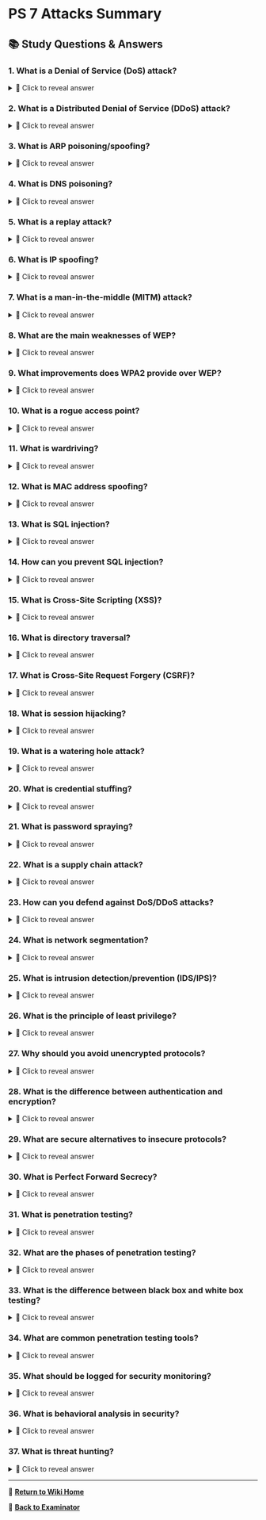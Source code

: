 # PS 7 Attacks Summary

## 📚 Study Questions & Answers

### 1. What is a Denial of Service (DoS) attack?

<details>
<summary>🤔 Click to reveal answer</summary>

An attack that makes a system or network resource unavailable by overwhelming it with traffic or requests.

</details>

### 2. What is a Distributed Denial of Service (DDoS) attack?

<details>
<summary>🤔 Click to reveal answer</summary>

A DoS attack using multiple compromised systems (botnet) to flood the target with traffic from many sources.

</details>

### 3. What is ARP poisoning/spoofing?

<details>
<summary>🤔 Click to reveal answer</summary>

Attack that associates the attacker's MAC address with the IP address of another host, redirecting network traffic through the attacker.

</details>

### 4. What is DNS poisoning?

<details>
<summary>🤔 Click to reveal answer</summary>

Corrupting DNS cache data to redirect domain name queries to malicious IP addresses instead of legitimate ones.

</details>

### 5. What is a replay attack?

<details>
<summary>🤔 Click to reveal answer</summary>

Intercepting and retransmitting valid network communications to gain unauthorized access or repeat transactions.

</details>

### 6. What is IP spoofing?

<details>
<summary>🤔 Click to reveal answer</summary>

Forging the source IP address in packets to impersonate another system and bypass security controls.

</details>

### 7. What is a man-in-the-middle (MITM) attack?

<details>
<summary>🤔 Click to reveal answer</summary>

Intercepting and potentially altering communications between two parties who believe they're communicating directly.
## Wireless Security Attacks

</details>

### 8. What are the main weaknesses of WEP?

<details>
<summary>🤔 Click to reveal answer</summary>

Static encryption keys, weak 24-bit initialization vector (IV), and RC4 stream cipher vulnerabilities.

</details>

### 9. What improvements does WPA2 provide over WEP?

<details>
<summary>🤔 Click to reveal answer</summary>

Uses AES encryption, dynamic key generation per packet, and stronger authentication methods.

</details>

### 10. What is a rogue access point?

<details>
<summary>🤔 Click to reveal answer</summary>

Unauthorized wireless access point that can intercept wireless communications or provide network access to attackers.

</details>

### 11. What is wardriving?

<details>
<summary>🤔 Click to reveal answer</summary>

Searching for wireless networks while driving around to find unsecured or vulnerable access points.

</details>

### 12. What is MAC address spoofing?

<details>
<summary>🤔 Click to reveal answer</summary>

Changing a device's MAC address to impersonate another device and bypass MAC address filtering.
## Web Application Attacks

</details>

### 13. What is SQL injection?

<details>
<summary>🤔 Click to reveal answer</summary>

Inserting malicious SQL code into application queries to access, modify, or delete database information.

</details>

### 14. How can you prevent SQL injection?

<details>
<summary>🤔 Click to reveal answer</summary>

Use parameterized queries/prepared statements, input validation, and principle of least privilege for database accounts.

</details>

### 15. What is Cross-Site Scripting (XSS)?

<details>
<summary>🤔 Click to reveal answer</summary>

Injecting malicious scripts into web pages that execute in other users' browsers to steal data or hijack sessions.

</details>

### 16. What is directory traversal?

<details>
<summary>🤔 Click to reveal answer</summary>

Accessing files outside the web application's intended directory structure using relative path sequences (../).

</details>

### 17. What is Cross-Site Request Forgery (CSRF)?

<details>
<summary>🤔 Click to reveal answer</summary>

Tricking users into performing unwanted actions on web applications where they're authenticated.

</details>

### 18. What is session hijacking?

<details>
<summary>🤔 Click to reveal answer</summary>

Stealing or predicting session tokens to impersonate legitimate users and gain unauthorized access.
## Advanced Attack Techniques

</details>

### 19. What is a watering hole attack?

<details>
<summary>🤔 Click to reveal answer</summary>

Compromising websites frequently visited by target organizations to infect visitors with malware.

</details>

### 20. What is credential stuffing?

<details>
<summary>🤔 Click to reveal answer</summary>

Using stolen username/password combinations from one breach to attempt login on other services.

</details>

### 21. What is password spraying?

<details>
<summary>🤔 Click to reveal answer</summary>

Attempting common passwords against many user accounts to avoid account lockouts from repeated failed attempts.

</details>

### 22. What is a supply chain attack?

<details>
<summary>🤔 Click to reveal answer</summary>

Compromising software or hardware during the development/distribution process to affect end users.
## Defense Strategies

</details>

### 23. How can you defend against DoS/DDoS attacks?

<details>
<summary>🤔 Click to reveal answer</summary>

Use firewalls, rate limiting, load balancers, CDNs, and DDoS protection services.

</details>

### 24. What is network segmentation?

<details>
<summary>🤔 Click to reveal answer</summary>

Dividing networks into separate segments to limit attack spread and control access between segments.

</details>

### 25. What is intrusion detection/prevention (IDS/IPS)?

<details>
<summary>🤔 Click to reveal answer</summary>

Systems that monitor network traffic for malicious activity and can alert or block suspicious behavior.

</details>

### 26. What is the principle of least privilege?

<details>
<summary>🤔 Click to reveal answer</summary>

Granting users/systems only the minimum access rights needed to perform their functions.
## Encryption & Protocol Security

</details>

### 27. Why should you avoid unencrypted protocols?

<details>
<summary>🤔 Click to reveal answer</summary>

Data transmitted in plaintext can be easily intercepted and read by attackers monitoring network traffic.

</details>

### 28. What is the difference between authentication and encryption?

<details>
<summary>🤔 Click to reveal answer</summary>

Authentication verifies identity, while encryption protects data confidentiality during transmission or storage.

</details>

### 29. What are secure alternatives to insecure protocols?

<details>
<summary>🤔 Click to reveal answer</summary>

HTTPS instead of HTTP, SFTP instead of FTP, SSH instead of Telnet, SNMP v3 instead of v1/v2.

</details>

### 30. What is Perfect Forward Secrecy?

<details>
<summary>🤔 Click to reveal answer</summary>

Ensuring that compromise of long-term keys doesn't compromise past session keys or communications.
## Penetration Testing

</details>

### 31. What is penetration testing?

<details>
<summary>🤔 Click to reveal answer</summary>

Authorized simulated attacks on systems to identify vulnerabilities before real attackers find them.

</details>

### 32. What are the phases of penetration testing?

<details>
<summary>🤔 Click to reveal answer</summary>

1) Planning/Reconnaissance, 2) Scanning/Enumeration, 3) Exploitation, 4) Post-exploitation, 5) Reporting.

</details>

### 33. What is the difference between black box and white box testing?

<details>
<summary>🤔 Click to reveal answer</summary>

Black box tests with no prior knowledge of the system, white box tests with full system knowledge and access.

</details>

### 34. What are common penetration testing tools?

<details>
<summary>🤔 Click to reveal answer</summary>

Nmap (network scanning), Metasploit (exploitation), Burp Suite (web apps), Wireshark (packet analysis).
## Security Monitoring

</details>

### 35. What should be logged for security monitoring?

<details>
<summary>🤔 Click to reveal answer</summary>

Failed login attempts, privilege escalations, file access, network connections, and system changes.

</details>

### 36. What is behavioral analysis in security?

<details>
<summary>🤔 Click to reveal answer</summary>

Monitoring for unusual patterns in user behavior, network traffic, or system activity that may indicate attacks.

</details>

### 37. What is threat hunting?

<details>
<summary>🤔 Click to reveal answer</summary>

Proactively searching for signs of threats and attackers that may have evaded automated security controls.

</details>

---

📖 **[Return to Wiki Home](Home)**

🎯 **[Back to Examinator](https://github.com/QRY91/examinator)**